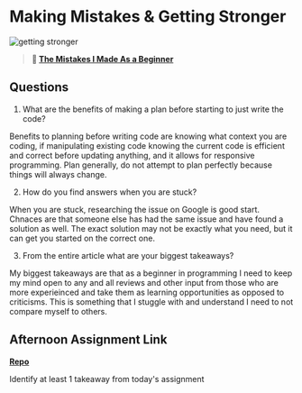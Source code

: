 # Making Mistakes & Getting Stronger

![getting stronger](https://bcw.blob.core.windows.net/public/img/lesson-images/js-bootcamp-logo.jpg)

> **📖 [The Mistakes I Made As a Beginner](https://codeworksacademy.com/fs-student-guide/resources/wk2/06-Coding-Mistakes)**

## Questions

1. What are the benefits of making a plan before starting to just write the code?

Benefits to planning before writing code are knowing what context you are coding, if manipulating existing code knowing the current code is efficient and correct before updating anything, and it allows for responsive programming.  Plan generally, do not attempt to plan perfectly because things will always change.

2. How do you find answers when you are stuck?

When you are stuck, researching the issue on Google is good start.  Chnaces are that someone else has had the same issue and have found a solution as well.  The exact solution may not be exactly what you need, but it can get you started on the correct one.

3. From the entire article what are your biggest takeaways?

My biggest takeaways are that as a beginner in programming I need to  keep my mind open to any and all reviews and other input from those who are more experieinced and take them as learning opportunities as opposed to criticisms.  This is something that I stuggle with and understand I need to not compare myself to others.

## Afternoon Assignment Link

**[Repo](https://github.com/TamraPeterson/boss-monster.git)**

Identify at least 1 takeaway from today's assignment


